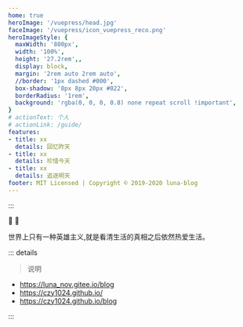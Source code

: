 ```yaml
---
home: true
heroImage: '/vuepress/head.jpg'
faceImage: '/vuepress/icon_vuepress_reco.png'
heroImageStyle: {
  maxWidth: '800px',
  width: '100%',
  height: '27.2rem',,
  display: block,
  margin: '2rem auto 2rem auto',
  //border: '1px dashed #000',
  box-shadow: '8px 8px 20px #022',
  borderRadius: '1rem',
  background: 'rgba(0, 0, 0, 0.8) none repeat scroll !important',
}
# actionText: 个人
# actionLink: /guide/
features:
- title: xx
  details: 回忆昨天
- title: xx
  details: 珍惜今天
- title: xx
  details: 追逐明天
footer: MIT Licensed | Copyright © 2019-2020 luna-blog
---
```


:::

:tada: :100:


世界上只有一种英雄主义,就是看清生活的真相之后依然热爱生活。

::: details
> 说明

- https://luna_nov.gitee.io/blog
- https://czy1024.github.io/
- https://czy1024.github.io/blog

:::

